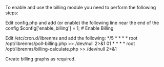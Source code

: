 To enable and use the billing module you need to perform the following steps:

Edit config.php and add (or enable) the following line near the end of the config
   $config['enable_billing'] = 1; # Enable Billing

Edit /etc/cron.d/librenms and add the following:
  */5 * * * * root /opt/librenms/poll-billing.php >> /dev/null 2>&1
  01 * * * * root /opt/librenms/billing-calculate.php >> /dev/null 2>&1

Create billing graphs as required.
